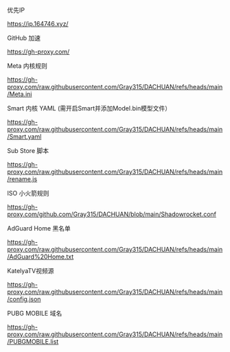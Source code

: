优先IP

https://ip.164746.xyz/

GitHub 加速

https://gh-proxy.com/

Meta 内核规则

https://gh-proxy.com/raw.githubusercontent.com/Gray315/DACHUAN/refs/heads/main/Meta.ini

Smart 内核 YAML (需开启Smart并添加Model.bin模型文件）

https://gh-proxy.com/raw.githubusercontent.com/Gray315/DACHUAN/refs/heads/main/Smart.yaml

Sub Store 脚本

https://gh-proxy.com/raw.githubusercontent.com/Gray315/DACHUAN/refs/heads/main/rename.js

ISO 小火箭规则

https://gh-proxy.com/github.com/Gray315/DACHUAN/blob/main/Shadowrocket.conf

AdGuard Home 黑名单

https://gh-proxy.com/raw.githubusercontent.com/Gray315/DACHUAN/refs/heads/main/AdGuard%20Home.txt


KatelyaTV视频源

https://gh-proxy.com/raw.githubusercontent.com/Gray315/DACHUAN/refs/heads/main/config.json

PUBG MOBILE 域名

https://gh-proxy.com/raw.githubusercontent.com/Gray315/DACHUAN/refs/heads/main/PUBGMOBILE.list


